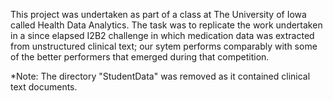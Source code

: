 This project was undertaken as part of a class at The University of Iowa called Health Data Analytics.
The task was to replicate the work undertaken in a since elapsed I2B2 challenge in which medication data was
extracted from unstructured clinical text; our sytem performs comparably with some of the better performers
that emerged during that competition.

*Note: The directory "StudentData" was removed as it contained clinical text documents.
